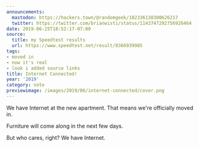 ```yaml
---
announcements:
  mastodon: https://hackers.town/@randomgeek/102336138300626217
  twitter: https://twitter.com/brianwisti/status/1143747292756926464
date: 2019-06-25T18:52:17-07:00
source:
  title: my Speedtest results
  url: https://www.speedtest.net/result/8366939985
tags:
- moved in
- now it's real
- look i added source links
title: Internet Connected!
year: '2019'
category: note
previewimage: /images/2019/06/internet-connected/cover.png
---
```


We have Internet at the new apartment. That means we're officially moved in.

Furniture will come along in the next few days.

But who cares, right? We have Internet.
